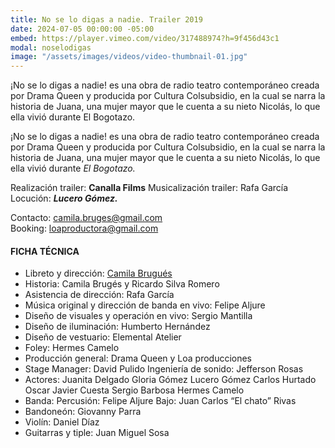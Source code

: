 ```yaml
---
title: No se lo digas a nadie. Trailer 2019
date: 2024-07-05 00:00:00 -05:00
embed: https://player.vimeo.com/video/317488974?h=9f456d43c1
modal: noselodigas
image: "/assets/images/videos/video-thumbnail-01.jpg"
---
```

¡No se lo digas a nadie! es una obra de radio teatro contemporáneo creada por Drama Queen y producida por Cultura Colsubsidio, en la cual  se narra la historia de Juana, una mujer mayor que le cuenta a su nieto Nicolás, lo que ella vivió durante El Bogotazo.  

¡No se lo digas a nadie! es una obra de radio teatro contemporáneo creada por Drama Queen y producida por Cultura Colsubsidio, en la cual  se narra la historia de Juana, una mujer mayor que le cuenta a su nieto Nicolás, lo que ella vivió durante *El Bogotazo.*  

Realización trailer: **Canalla Films** Musicalización trailer: Rafa García Locución: ***Lucero Gómez.***

Contacto: [camila.bruges@gmail.com](mailto:camila.bruges@gmail.com)<br>
Booking: [loaproductora@gmail.com](mailto:loaproductora@gmail.com)

#### FICHA TÉCNICA

- Libreto y dirección: [Camila Brugués](mailto:camila.bruges@gmail.com)
- Historia: Camila Brugés y Ricardo Silva Romero 
- Asistencia de dirección: Rafa García 
- Música original y dirección de banda en vivo: Felipe Aljure 
- Diseño de visuales y operación en vivo: Sergio Mantilla 
- Diseño de iluminación: Humberto Hernández 
- Diseño de vestuario: Elemental Atelier 
- Foley: Hermes Camelo 
- Producción general: Drama Queen y Loa producciones 
- Stage Manager: David Pulido Ingeniería de sonido: Jefferson Rosas   
- Actores: Juanita Delgado Gloria Gómez Lucero Gómez Carlos Hurtado Oscar Javier Cuesta Sergio Barbosa Hermes Camelo   
- Banda: Percusión: Felipe Aljure Bajo: Juan Carlos “El chato” Rivas
- Bandoneón: Giovanny Parra 
- Violín: Daniel Díaz 
- Guitarras y tiple: Juan Miguel Sosa